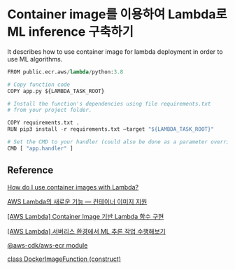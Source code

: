 # Container image를 이용하여 Lambda로 ML inference 구축하기 

It describes how to use container image for lambda deployment in order to use ML algorithms.


```python
FROM public.ecr.aws/lambda/python:3.8

# Copy function code
COPY app.py ${LAMBDA_TASK_ROOT}

# Install the function's dependencies using file requirements.txt
# from your project folder.

COPY requirements.txt .
RUN pip3 install -r requirements.txt —target "${LAMBDA_TASK_ROOT}"

# Set the CMD to your handler (could also be done as a parameter override outside of the Dockerfile)
CMD [ "app.handler" ]
```




## Reference 

[How do I use container images with Lambda?](https://aws.amazon.com/ko/premiumsupport/knowledge-center/lambda-container-images/)

[AWS Lambda의 새로운 기능 — 컨테이너 이미지 지원](https://aws.amazon.com/ko/blogs/korea/new-for-aws-lambda-container-image-support/)

[[AWS Lambda] Container Image 기반 Lambda 함수 구현](https://wooono.tistory.com/337)

[[AWS Lambda] 서버리스 환경에서 ML 추론 작업 수행해보기](https://manchann.tistory.com/42)

[@aws-cdk/aws-ecr module](https://docs.aws.amazon.com/cdk/api/v1/docs/aws-ecr-readme.html)

[class DockerImageFunction (construct)](https://docs.aws.amazon.com/cdk/api/v1/docs/@aws-cdk_aws-lambda.DockerImageFunction.html)
